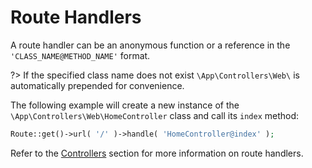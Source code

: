 # Route Handlers

A route handler can be an anonymous function or a reference in the `'CLASS_NAME@METHOD_NAME'` format.

?> If the specified class name does not exist `\App\Controllers\Web\` is automatically prepended for convenience.

The following example will create a new instance of the `\App\Controllers\Web\HomeController` class and call its `index` method:

```php
Route::get()->url( '/' )->handle( 'HomeController@index' );
```

Refer to the [Controllers](/framework/routing/controllers) section for more information on route handlers.
